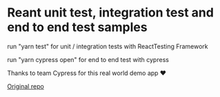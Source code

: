 <h1>Reant unit test, integration test and end to end test samples</h1>

<p>run "yarn test" for unit / integration tests with ReactTesting Framework</p>
<p>run "yarn cypress open" for end to end test with cypress</p>



Thanks to team Cypress for this real world demo app ❤️

<a href="https://github.com/cypress-io/cypress-realworld-app">Original repo</a>
